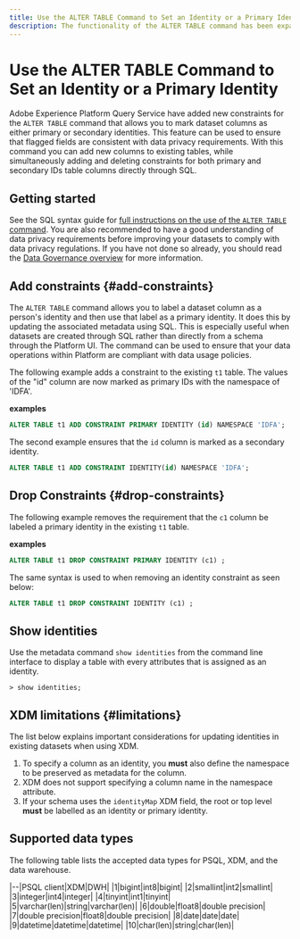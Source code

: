```yaml
---
title: Use the ALTER TABLE Command to Set an Identity or a Primary Identity
description: The functionality of the ALTER TABLE command has been expanded in Adobe Experience Platform Query Service to allow users to set an identity or a primary identity to existing tables. The document explains how to use the ALTER TABLE command to set an identity or a primary identity.
---
```

# Use the ALTER TABLE Command to Set an Identity or a Primary Identity

Adobe Experience Platform Query Service have added new constraints for the `ALTER TABLE` command that allows you to mark dataset columns as either primary or secondary identities. This feature can be used to ensure that flagged fields are consistent with data privacy requirements. With this command you can add new columns to existing tables, while simultaneously adding and deleting constraints for both primary and secondary IDs table columns directly through SQL.

## Getting started 

See the SQL syntax guide for [full instructions on the use of the `ALTER TABLE` command](../sql/syntax.md). You are also recommended to have a good understanding of data privacy requirements before improving your datasets to comply with data privacy regulations. If you have not done so already, you should read the [Data Governance overview](../../data-governance/home.md) for more information.

## Add constraints {#add-constraints}

The `ALTER TABLE` command allows you to label a dataset column as a person's identity and then use that label as a primary identity. It does this by updating the associated metadata using SQL. This is especially useful when datasets are created through SQL rather than directly from a schema through the Platform UI. The command can be used to ensure that your data operations within Platform are compliant with data usage policies.

The following example adds a constraint to the existing `t1` table. The values of the "id" column are now marked as primary IDs with the namespace of 'IDFA'.

**examples**

```sql
ALTER TABLE t1 ADD CONSTRAINT PRIMARY IDENTITY (id) NAMESPACE 'IDFA';
```

The second example ensures that the `id` column is marked as a secondary identity.

```sql
ALTER TABLE t1 ADD CONSTRAINT IDENTITY(id) NAMESPACE 'IDFA';
```

## Drop Constraints {#drop-constraints}

The following example removes the requirement that the `c1` column be labeled a primary identity in the existing `t1` table.

**examples**

```sql
ALTER TABLE t1 DROP CONSTRAINT PRIMARY IDENTITY (c1) ;
```

The same syntax is used to when removing an identity constraint as seen below:

```sql
ALTER TABLE t1 DROP CONSTRAINT IDENTITY (c1) ;
```

## Show identities

Use the metadata command `show identities` from the command line interface to display a table with every attributes that is assigned as an identity.

```shell
> show identities;
```

## XDM limitations {#limitations}

The list below explains important considerations for updating identities in existing datasets when using XDM.

1. To specify a column as an identity, you **must** also define the namespace to be preserved as metadata for the column.
1. XDM does not support specifying a column name in the namespace attribute.
1. If your schema uses the `identityMap` XDM field, the root or top level **must** be labelled as an identity or primary identity.


## Supported data types

The following table lists the accepted data types for PSQL, XDM, and the data warehouse.

<!-- Are these data types the corresponding equivilants in their respective areas?  -->

<!-- How can I elaborate on the above sentence? Why are these data types relevant to the reader?-->

|--|PSQL client|XDM|DWH|
|1|bigint|int8|bigint|
|2|smallint|int2|smallint|
|3|integer|int4|integer|
|4|tinyint|int1|tinyint|
|5|varchar(len)|string|varchar(len)|
|6|double|float8|double precision|
|7|double precision|float8|double precision|
|8|date|date|date|
|9|datetime|datetime|datetime|
|10|char(len)|string|char(len)|
